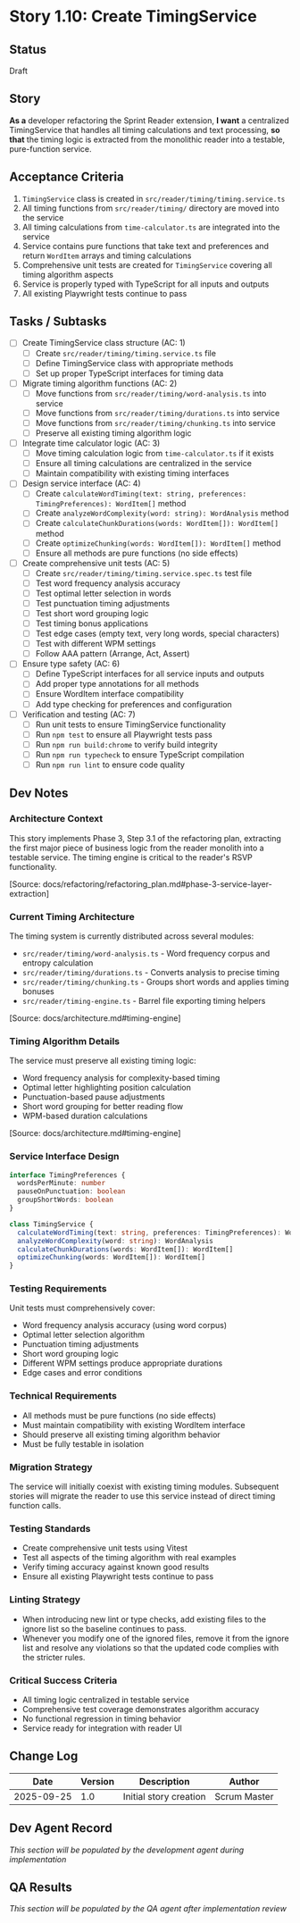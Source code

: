 # Story 1.10: Create TimingService

## Status
Draft

## Story
**As a** developer refactoring the Sprint Reader extension,
**I want** a centralized TimingService that handles all timing calculations and text processing,
**so that** the timing logic is extracted from the monolithic reader into a testable, pure-function service.

## Acceptance Criteria
1. `TimingService` class is created in `src/reader/timing/timing.service.ts`
2. All timing functions from `src/reader/timing/` directory are moved into the service
3. All timing calculations from `time-calculator.ts` are integrated into the service
4. Service contains pure functions that take text and preferences and return `WordItem` arrays and timing calculations
5. Comprehensive unit tests are created for `TimingService` covering all timing algorithm aspects
6. Service is properly typed with TypeScript for all inputs and outputs
7. All existing Playwright tests continue to pass

## Tasks / Subtasks
- [ ] Create TimingService class structure (AC: 1)
  - [ ] Create `src/reader/timing/timing.service.ts` file
  - [ ] Define TimingService class with appropriate methods
  - [ ] Set up proper TypeScript interfaces for timing data
- [ ] Migrate timing algorithm functions (AC: 2)
  - [ ] Move functions from `src/reader/timing/word-analysis.ts` into service
  - [ ] Move functions from `src/reader/timing/durations.ts` into service
  - [ ] Move functions from `src/reader/timing/chunking.ts` into service
  - [ ] Preserve all existing timing algorithm logic
- [ ] Integrate time calculator logic (AC: 3)
  - [ ] Move timing calculation logic from `time-calculator.ts` if it exists
  - [ ] Ensure all timing calculations are centralized in the service
  - [ ] Maintain compatibility with existing timing interfaces
- [ ] Design service interface (AC: 4)
  - [ ] Create `calculateWordTiming(text: string, preferences: TimingPreferences): WordItem[]` method
  - [ ] Create `analyzeWordComplexity(word: string): WordAnalysis` method
  - [ ] Create `calculateChunkDurations(words: WordItem[]): WordItem[]` method
  - [ ] Create `optimizeChunking(words: WordItem[]): WordItem[]` method
  - [ ] Ensure all methods are pure functions (no side effects)
- [ ] Create comprehensive unit tests (AC: 5)
  - [ ] Create `src/reader/timing/timing.service.spec.ts` test file
  - [ ] Test word frequency analysis accuracy
  - [ ] Test optimal letter selection in words
  - [ ] Test punctuation timing adjustments
  - [ ] Test short word grouping logic
  - [ ] Test timing bonus applications
  - [ ] Test edge cases (empty text, very long words, special characters)
  - [ ] Test with different WPM settings
  - [ ] Follow AAA pattern (Arrange, Act, Assert)
- [ ] Ensure type safety (AC: 6)
  - [ ] Define TypeScript interfaces for all service inputs and outputs
  - [ ] Add proper type annotations for all methods
  - [ ] Ensure WordItem interface compatibility
  - [ ] Add type checking for preferences and configuration
- [ ] Verification and testing (AC: 7)
  - [ ] Run unit tests to ensure TimingService functionality
  - [ ] Run `npm test` to ensure all Playwright tests pass
  - [ ] Run `npm run build:chrome` to verify build integrity
  - [ ] Run `npm run typecheck` to ensure TypeScript compilation
  - [ ] Run `npm run lint` to ensure code quality

## Dev Notes

### Architecture Context
This story implements Phase 3, Step 3.1 of the refactoring plan, extracting the first major piece of business logic from the reader monolith into a testable service. The timing engine is critical to the reader's RSVP functionality.

[Source: docs/refactoring/refactoring_plan.md#phase-3-service-layer-extraction]

### Current Timing Architecture
The timing system is currently distributed across several modules:
- `src/reader/timing/word-analysis.ts` - Word frequency corpus and entropy calculation
- `src/reader/timing/durations.ts` - Converts analysis to precise timing
- `src/reader/timing/chunking.ts` - Groups short words and applies timing bonuses
- `src/reader/timing-engine.ts` - Barrel file exporting timing helpers

[Source: docs/architecture.md#timing-engine]

### Timing Algorithm Details
The service must preserve all existing timing logic:
- Word frequency analysis for complexity-based timing
- Optimal letter highlighting position calculation
- Punctuation-based pause adjustments
- Short word grouping for better reading flow
- WPM-based duration calculations

[Source: docs/architecture.md#timing-engine]

### Service Interface Design
```typescript
interface TimingPreferences {
  wordsPerMinute: number
  pauseOnPunctuation: boolean
  groupShortWords: boolean
}

class TimingService {
  calculateWordTiming(text: string, preferences: TimingPreferences): WordItem[]
  analyzeWordComplexity(word: string): WordAnalysis
  calculateChunkDurations(words: WordItem[]): WordItem[]
  optimizeChunking(words: WordItem[]): WordItem[]
}
```

### Testing Requirements
Unit tests must comprehensively cover:
- Word frequency analysis accuracy (using word corpus)
- Optimal letter selection algorithm
- Punctuation timing adjustments
- Short word grouping logic
- Different WPM settings produce appropriate durations
- Edge cases and error conditions

### Technical Requirements
- All methods must be pure functions (no side effects)
- Must maintain compatibility with existing WordItem interface
- Should preserve all existing timing algorithm behavior
- Must be fully testable in isolation

### Migration Strategy
The service will initially coexist with existing timing modules. Subsequent stories will migrate the reader to use this service instead of direct timing function calls.

### Testing Standards
- Create comprehensive unit tests using Vitest
- Test all aspects of the timing algorithm with real examples
- Verify timing accuracy against known good results
- Ensure all existing Playwright tests continue to pass

### Linting Strategy
- When introducing new lint or type checks, add existing files to the ignore list so the baseline continues to pass.
- Whenever you modify one of the ignored files, remove it from the ignore list and resolve any violations so that the updated code complies with the stricter rules.

### Critical Success Criteria
- All timing logic centralized in testable service
- Comprehensive test coverage demonstrates algorithm accuracy
- No functional regression in timing behavior
- Service ready for integration with reader UI

## Change Log
| Date | Version | Description | Author |
|------|---------|-------------|--------|
| 2025-09-25 | 1.0 | Initial story creation | Scrum Master |

## Dev Agent Record
*This section will be populated by the development agent during implementation*

## QA Results
*This section will be populated by the QA agent after implementation review*